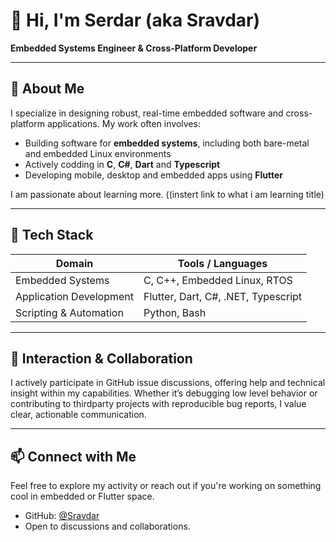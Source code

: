 # 👋 Hi, I'm Serdar (aka Sravdar)

**Embedded Systems Engineer & Cross-Platform Developer**

---

## 🧭 About Me

I specialize in designing robust, real-time embedded software and cross-platform applications. My work often involves:

- Building software for **embedded systems**, including both bare-metal and embedded Linux environments
- Actively codding in **C**, **C#**, **Dart** and **Typescript**
- Developing mobile, desktop and embedded apps using **Flutter**

I am passionate about learning more. ((instert link to what i am learning title)

---

## 🔌 Tech Stack

| Domain                  | Tools / Languages                      |
|------------------------|----------------------------------------|
| Embedded Systems       | C, C++, Embedded Linux, RTOS           |
| Application Development| Flutter, Dart, C#, .NET, Typescript    |
| Scripting & Automation | Python, Bash                           |

---

## 💬 Interaction & Collaboration

I actively participate in GitHub issue discussions, offering help and technical insight within my capabilities. Whether it’s debugging low level behavior or contributing to thirdparty projects with reproducible bug reports, I value clear, actionable communication.

---

## 📫 Connect with Me

Feel free to explore my activity or reach out if you're working on something cool in embedded or Flutter space.

- GitHub: [@Sravdar](https://github.com/Sravdar)
- Open to discussions and collaborations.

